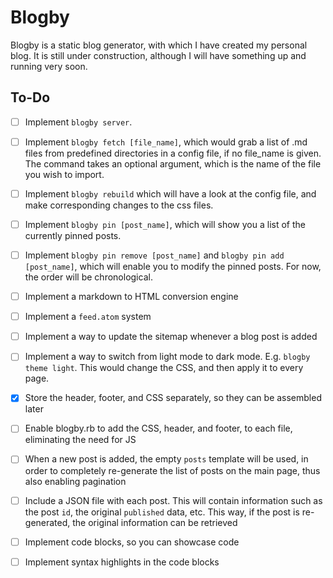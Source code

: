 # Blogby

Blogby is a static blog generator, with which I have created my personal blog. It is still under construction, although I will have something up and running very soon.

## To-Do

- [ ] Implement `blogby server`.
- [ ] Implement `blogby fetch [file_name]`, which would grab a list of .md files from predefined directories in a config file, if no file_name is given. The command takes an optional argument, which is the name of the file you wish to import.
- [ ] Implement `blogby rebuild` which will have a look at the config file, and make corresponding changes to the css files.

- [ ] Implement `blogby pin [post_name]`, which will show you a list of the currently pinned posts.
- [ ] Implement `blogby pin remove [post_name]` and `blogby pin add [post_name]`, which will enable you to modify the pinned posts. For now, the order will be chronological.

- [ ] Implement a markdown to HTML conversion engine
- [ ] Implement a `feed.atom` system
- [ ] Implement a way to update the sitemap whenever a blog post is added

- [ ] Implement a way to switch from light mode to dark mode. E.g. `blogby theme light`. This would change the CSS, and then apply it to every page.
- [x] Store the header, footer, and CSS separately, so they can be assembled later
- [ ] Enable blogby.rb to add the CSS, header, and footer, to each file, eliminating the need for JS
- [ ] When a new post is added, the empty `posts` template will be used, in order to completely re-generate the list of posts on the main page, thus also enabling pagination
- [ ] Include a JSON file with each post. This will contain information such as the post `id`, the original `published` data, etc. This way, if the post is re-generated, the original information can be retrieved

- [ ] Implement code blocks, so you can showcase code
- [ ] Implement syntax highlights in the code blocks
